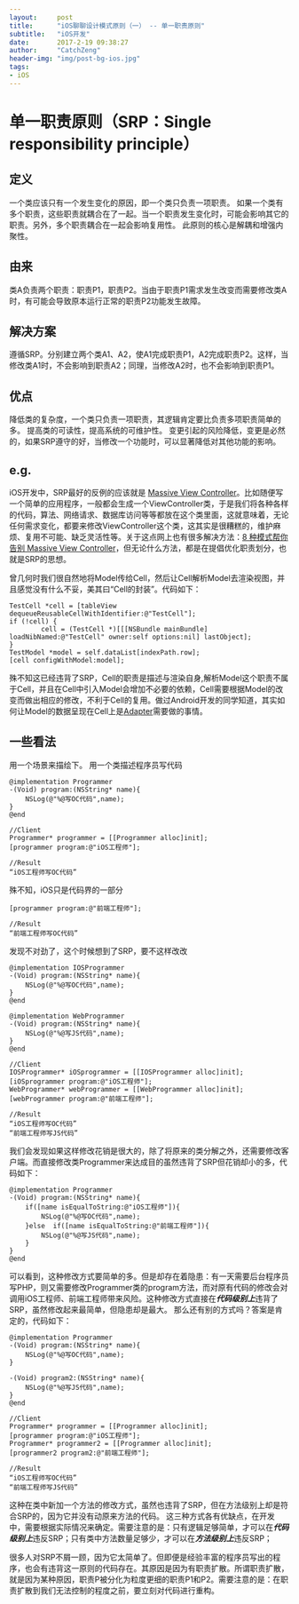 ```yaml
---
layout:     post
title:      "iOS聊聊设计模式原则（一） -- 单一职责原则"
subtitle:   "iOS开发"
date:       2017-2-19 09:38:27 
author:     "CatchZeng"
header-img: "img/post-bg-ios.jpg"
tags:
- iOS
---
```

<span id="busuanzi_container_page_pv"></span>


# 单一职责原则（SRP：Single responsibility principle）

## 定义
一个类应该只有一个发生变化的原因，即一个类只负责一项职责。
如果一个类有多个职责，这些职责就耦合在了一起。当一个职责发生变化时，可能会影响其它的职责。另外，多个职责耦合在一起会影响复用性。
此原则的核心是解耦和增强内聚性。

## 由来
类A负责两个职责：职责P1，职责P2。当由于职责P1需求发生改变而需要修改类A时，有可能会导致原本运行正常的职责P2功能发生故障。

## 解决方案
遵循SRP。分别建立两个类A1、A2，使A1完成职责P1，A2完成职责P2。这样，当修改类A1时，不会影响到职责A2；同理，当修改A2时，也不会影响到职责P1。

## 优点
降低类的复杂度，一个类只负责一项职责，其逻辑肯定要比负责多项职责简单的多。
提高类的可读性，提高系统的可维护性。
变更引起的风险降低，变更是必然的，如果SRP遵守的好，当修改一个功能时，可以显著降低对其他功能的影响。

## e.g.
iOS开发中，SRP最好的反例的应该就是 [Massive View Controller](http://khanlou.com/2015/12/massive-view-controller/?hmsr=toutiao.io&utm_medium=toutiao.io&utm_source=toutiao.io)。比如随便写一个简单的应用程序，一般都会生成一个ViewController类，于是我们将各种各样的代码，算法、网络请求、数据库访问等等都放在这个类里面，这就意味着，无论任何需求变化，都要来修改ViewController这个类，这其实是很糟糕的，维护麻烦、复用不可能、缺乏灵活性等。关于这点网上也有很多解决方法：[8 种模式帮你告别 Massive View Controller](https://toutiao.io/posts/xxr604/preview)，但无论什么方法，都是在提倡优化职责划分，也就是SRP的思想。

曾几何时我们很自然地将Model传给Cell，然后让Cell解析Model去渲染视图，并且感觉没有什么不妥，美其曰“Cell的封装”。代码如下：
```
TestCell *cell = [tableView dequeueReusableCellWithIdentifier:@"TestCell"];
if (!cell) {
        cell = (TestCell *)[[[NSBundle mainBundle] loadNibNamed:@"TestCell" owner:self options:nil] lastObject];
}
TestModel *model = self.dataList[indexPath.row];
[cell configWithModel:model];
```
殊不知这已经违背了SRP，Cell的职责是描述与渲染自身,解析Model这个职责不属于Cell，并且在Cell中引入Model会增加不必要的依赖，Cell需要根据Model的改变而做出相应的修改，不利于Cell的复用。做过Android开发的同学知道，其实如何让Model的数据呈现在Cell上是[Adapter](http://blog.csdn.net/fznpcy/article/details/8658155/)需要做的事情。

## 一些看法
用一个场景来描绘下。
用一个类描述程序员写代码
```
@implementation Programmer
-(Void) program:(NSString* name){
    NSLog(@"%@写OC代码",name);
}
@end

//Client
Programmer* programmer = [[Programmer alloc]init];
[programmer program:@"iOS工程师"];

//Result
“iOS工程师写OC代码”
```
殊不知，iOS只是代码界的一部分
```
[programmer program:@"前端工程师"];

//Result
“前端工程师写OC代码”
```
发现不对劲了，这个时候想到了SRP，要不这样改改

```
@implementation IOSProgrammer
-(Void) program:(NSString* name){
    NSLog(@"%@写OC代码",name);
}
@end

@implementation WebProgrammer
-(Void) program:(NSString* name){
    NSLog(@"%@写JS代码",name);
}
@end

//Client
IOSProgrammer* iOSprogrammer = [[IOSProgrammer alloc]init];
[iOSprogrammer program:@"iOS工程师"];
WebProgrammer* webProgrammer = [[WebProgrammer alloc]init];
[webProgrammer program:@"前端工程师"];

//Result
“iOS工程师写OC代码”
“前端工程师写JS代码”
```
我们会发现如果这样修改花销是很大的，除了将原来的类分解之外，还需要修改客户端。而直接修改类Programmer来达成目的虽然违背了SRP但花销却小的多，代码如下：
```
@implementation Programmer
-(Void) program:(NSString* name){
    if([name isEqualToString:@"iOS工程师"]){
        NSLog(@"%@写OC代码",name);
    }else  if([name isEqualToString:@"前端工程师"]){
        NSLog(@"%@写JS代码",name);
    }
}
@end
```
可以看到，这种修改方式要简单的多。但是却存在着隐患：有一天需要后台程序员写PHP，则又需要修改Programmer类的program方法，而对原有代码的修改会对调用iOS工程师、前端工程师带来风险。这种修改方式直接在***代码级别上***违背了SRP，虽然修改起来最简单，但隐患却是最大。
那么还有别的方式吗？答案是肯定的，代码如下：
```
@implementation Programmer
-(Void) program:(NSString* name){
    NSLog(@"%@写OC代码",name);
}

-(Void) program2:(NSString* name){
    NSLog(@"%@写JS代码",name);
}
@end

//Client
Programmer* programmer = [[Programmer alloc]init];
[programmer program:@"iOS工程师"];
Programmer* programmer2 = [[Programmer alloc]init];
[programmer2 program2:@"前端工程师"];

//Result
“iOS工程师写OC代码”
“前端工程师写JS代码”
```
这种在类中新加一个方法的修改方式，虽然也违背了SRP，但在方法级别上却是符合SRP的，因为它并没有动原来方法的代码。
这三种方式各有优缺点，在开发中，需要根据实际情况来确定。需要注意的是：只有逻辑足够简单，才可以在***代码级别上***违反SRP；只有类中方法数量足够少，才可以在***方法级别上***违反SRP；

很多人对SRP不屑一顾，因为它太简单了。但即便是经验丰富的程序员写出的程序，也会有违背这一原则的代码存在。其原因是因为有职责扩散。所谓职责扩散，就是因为某种原因，职责P被分化为粒度更细的职责P1和P2。需要注意的是：在职责扩散到我们无法控制的程度之前，要立刻对代码进行重构。
